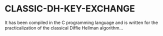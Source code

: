 # CLASSIC-DH-KEY-EXCHANGE

It has been compiled in the C programming language and is written for the practicalization of the classical Diffie Hellman algorithm...
